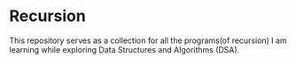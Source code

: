 # Recursion

This repository serves as a collection for all the programs(of recursion) I am learning while exploring Data Structures and Algorithms (DSA).
